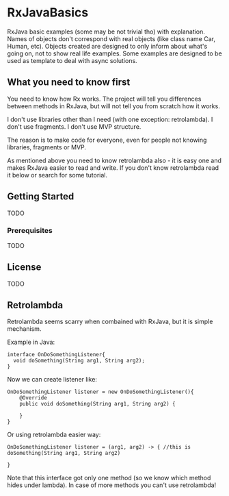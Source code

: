 # RxJavaBasics

RxJava basic examples (some may be not trivial tho) with explanation.
Names of objects don't correspond with real objects (like class name Car, Human, etc).
Objects created are designed to only inform about what's going on, not to show real life examples.
Some examples are designed to be used as template to deal with async solutions.

## What you need to know first

You need to know how Rx works.
The project will tell you differences between methods in RxJava, but will not tell you from scratch how it works.

I don't use libraries other than I need (with one exception: retrolambda).
I don't use fragments.
I don't use MVP structure.

The reason is to make code for everyone, even for people not knowing libraries, fragments or MVP.

As mentioned above you need to know retrolambda also - it is easy one and makes RxJava easier to read and write.
If you don't know retrolambda read it below or search for some tutorial.

## Getting Started

TODO

### Prerequisites

TODO

## License

TODO

## Retrolambda

Retrolambda seems scarry when combained with RxJava, but it is simple mechanism.

Example in Java:

```
interface OnDoSomethingListener{
  void doSomething(String arg1, String arg2);
}
```

Now we can create listener like:

```
OnDoSomethingListener listener = new OnDoSomethingListener(){
    @Override
    public void doSomething(String arg1, String arg2) {
        
    }
}
```

Or using retrolambda easier way:

```
OnDoSomethingListener listener = (arg1, arg2) -> { //this is doSomething(String arg1, String arg2)

}
```

Note that this interface got only one method (so we know which method hides under lambda).
In case of more methods you can't use retrolambda!
